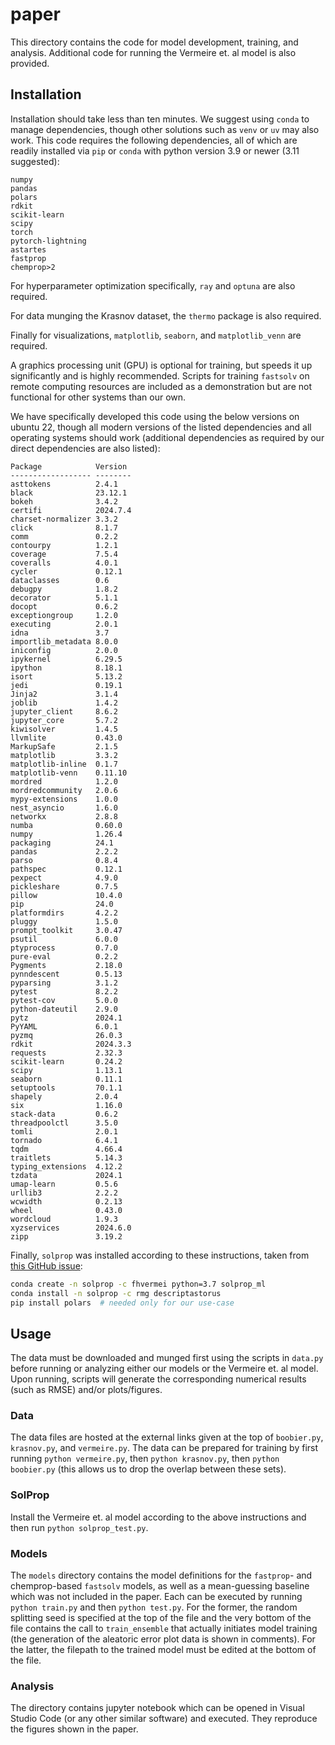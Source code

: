 # paper

This directory contains the code for model development, training, and analysis.
Additional code for running the Vermeire et. al model is also provided.

## Installation
Installation should take less than ten minutes.
We suggest using `conda` to manage dependencies, though other solutions such as `venv` or `uv` may also work.
This code requires the following dependencies, all of which are readily installed via `pip` or `conda` with python version 3.9 or newer (3.11 suggested):
```
numpy
pandas
polars
rdkit
scikit-learn
scipy
torch
pytorch-lightning
astartes
fastprop
chemprop>2
```

For hyperparameter optimization specifically, `ray` and `optuna` are also required.

For data munging the Krasnov dataset, the `thermo` package is also required.

Finally for visualizations, `matplotlib`, `seaborn`, and `matplotlib_venn` are required.

A graphics processing unit (GPU) is optional for training, but speeds it up significantly and is highly recommended.
Scripts for training `fastsolv` on remote computing resources are included as a demonstration but are not functional for other systems than our own.

We have specifically developed this code using the below versions on ubuntu 22, though all modern versions of the listed dependencies and all operating systems should work (additional dependencies as required by our direct dependencies are also listed):
```
Package            Version 
------------------ --------
asttokens          2.4.1
black              23.12.1
bokeh              3.4.2
certifi            2024.7.4
charset-normalizer 3.3.2
click              8.1.7
comm               0.2.2
contourpy          1.2.1
coverage           7.5.4
coveralls          4.0.1
cycler             0.12.1
dataclasses        0.6
debugpy            1.8.2
decorator          5.1.1
docopt             0.6.2
exceptiongroup     1.2.0
executing          2.0.1
idna               3.7
importlib_metadata 8.0.0
iniconfig          2.0.0
ipykernel          6.29.5
ipython            8.18.1
isort              5.13.2
jedi               0.19.1
Jinja2             3.1.4
joblib             1.4.2
jupyter_client     8.6.2
jupyter_core       5.7.2
kiwisolver         1.4.5
llvmlite           0.43.0
MarkupSafe         2.1.5
matplotlib         3.3.2
matplotlib-inline  0.1.7
matplotlib-venn    0.11.10
mordred            1.2.0
mordredcommunity   2.0.6
mypy-extensions    1.0.0
nest_asyncio       1.6.0
networkx           2.8.8
numba              0.60.0
numpy              1.26.4
packaging          24.1
pandas             2.2.2
parso              0.8.4
pathspec           0.12.1
pexpect            4.9.0
pickleshare        0.7.5
pillow             10.4.0
pip                24.0
platformdirs       4.2.2
pluggy             1.5.0
prompt_toolkit     3.0.47
psutil             6.0.0
ptyprocess         0.7.0
pure-eval          0.2.2
Pygments           2.18.0
pynndescent        0.5.13
pyparsing          3.1.2
pytest             8.2.2
pytest-cov         5.0.0
python-dateutil    2.9.0
pytz               2024.1
PyYAML             6.0.1
pyzmq              26.0.3
rdkit              2024.3.3
requests           2.32.3
scikit-learn       0.24.2
scipy              1.13.1
seaborn            0.11.1
setuptools         70.1.1
shapely            2.0.4
six                1.16.0
stack-data         0.6.2
threadpoolctl      3.5.0
tomli              2.0.1
tornado            6.4.1
tqdm               4.66.4
traitlets          5.14.3
typing_extensions  4.12.2
tzdata             2024.1
umap-learn         0.5.6
urllib3            2.2.2
wcwidth            0.2.13
wheel              0.43.0
wordcloud          1.9.3
xyzservices        2024.6.0
zipp               3.19.2
```

Finally, `solprop` was installed according to these instructions, taken from [this GitHub issue](https://github.com/fhvermei/SolProp_ML/issues/6#issuecomment-1317395817):
```bash
conda create -n solprop -c fhvermei python=3.7 solprop_ml
conda install -n solprop -c rmg descriptastorus
pip install polars  # needed only for our use-case
```

## Usage

The data must be downloaded and munged first using the scripts in `data.py` before running or analyzing either our models or the Vermeire et. al model.
Upon running, scripts will generate the corresponding numerical results (such as RMSE) and/or plots/figures.

### Data

The data files are hosted at the external links given at the top of `boobier.py`, `krasnov.py`, and `vermeire.py`.
The data can be prepared for training by first running `python vermeire.py`, then `python krasnov.py`, then `python boobier.py` (this allows us to drop the overlap between these sets).

### SolProp

Install the Vermeire et. al model according to the above instructions and then run `python solprop_test.py`.

### Models

The `models` directory contains the model definitions for the `fastprop`- and chemprop-based `fastsolv` models, as well as a mean-guessing baseline which was not included in the paper.
Each can be executed by running `python train.py` and then `python test.py`.
For the former, the random splitting seed is specified at the top of the file and the very bottom of the file contains the call to `train_ensemble` that actually initiates model training (the generation of the aleatoric error plot data is shown in comments).
For the latter, the filepath to the trained model must be edited at the bottom of the file.

### Analysis
The directory contains jupyter notebook which can be opened in Visual Studio Code (or any other similar software) and executed.
They reproduce the figures shown in the paper.
